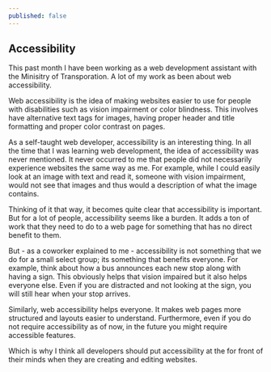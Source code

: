 ```yaml
---
published: false
---
```

## Accessibility

This past month I have been working as a web development assistant with the Minisitry of Transporation. A lot of my work as been about web accessibility.

Web accessibility is the idea of making websites easier to use for people with disabilities such as vision impairment or color blindness. This involves have alternative text tags for images, having proper header and title formatting and proper color contrast on pages.

As a self-taught web developer, accessibility is an interesting thing. In all the time that I was learning web development, the idea of accessibility was never mentioned. It never occurred to me that people did not necessarily experience websites the same way as me. For example, while I could easily look at an image with text and read it, someone with vision impairment, would not see that images and thus would a description of what the image contains.

Thinking of it that way, it becomes quite clear that accessibility is important. But for a lot of people, accessibility seems like a burden. It adds a ton of work that they need to do to a web page for something that has no direct benefit to them.

But - as a coworker explained to me - accessibility is not something that we do for a small select group; its something that benefits everyone. For example, think about how a bus announces each new stop along with having a sign. This obviously helps that vision impaired but it also helps everyone else. Even if you are distracted and not looking at the sign, you will still hear when your stop arrives.

Similarly, web accessibility helps everyone. It makes web pages more structured and layouts easier to understand. Furthermore, even if you do not require accessibility as of now, in the future you might require accessible features.

Which is why I think all developers should put accessibility at the for front of their minds when they are creating and editing websites.